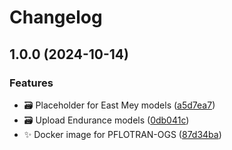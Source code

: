 # Changelog

## 1.0.0 (2024-10-14)


### Features

* :card_file_box: Placeholder for East Mey models ([a5d7ea7](https://github.com/ImperialCollegeLondon/StrataTrapper-models/commit/a5d7ea7888c27daa39a31e0a7af33cd0a133d582))
* :card_file_box: Upload Endurance models ([0db041c](https://github.com/ImperialCollegeLondon/StrataTrapper-models/commit/0db041c1b4fa82542665d748ae5f24b670a2d3e0))
* :sparkles: Docker image for PFLOTRAN-OGS ([87d34ba](https://github.com/ImperialCollegeLondon/StrataTrapper-models/commit/87d34ba5d6cbc7c75bf4978a3e8090cb896ff0d5))
